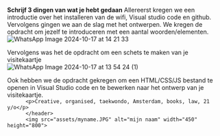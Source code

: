 **Schrijf 3 dingen van wat je hebt gedaan**
Allereerst kregen we een introductie over het installeren van de wifi, Visual studio code en github. Vervolgens gingen we aan de slag met het ontwerpen. We kregen de opdracht om jezelf te introduceren met een aantal woorden/elementen.  
![WhatsApp Image 2024-10-17 at 14 21 33](https://github.com/user-attachments/assets/db90002e-7494-4179-a50f-a9384aee10d9)

Vervolgens was het de opdracht om een schets te maken van je visitekaartje  
![WhatsApp Image 2024-10-17 at 13 54 24 (1)](https://github.com/user-attachments/assets/4cbef606-b77c-4fbd-ae76-8931f2e8ff52)  

Ook hebben we de opdracht gekregen om een HTML/CSS/JS bestand te openen in Visual Studio code en te bewerken naar het ontwerp van je visitekaartje.  
`      <p>Creative, organised, taekwondo, Amsterdam, books, law, 21 y/o</p>`  
`      </header>`  
`      <img src="assets/myname.JPG" alt="mijn naam" width="450" height="800">`

